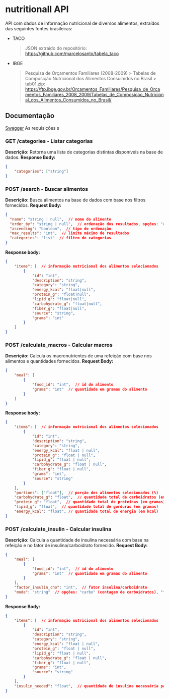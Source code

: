 # nutritionall API

API com dados de informação nutricional de diversos alimentos, extraídos das seguintes fontes brasileiras:
* TACO 
    > JSON extraído do repositório: https://github.com/marcelosanto/tabela_taco
* IBGE
    > Pesquisa de Orçamentos Familiares (2008-2009) > Tabelas de Composição Nutricional dos Alimentos Consuimdos no Brasil > tab01.zip: https://ftp.ibge.gov.br/Orcamentos_Familiares/Pesquisa_de_Orcamentos_Familiares_2008_2009/Tabelas_de_Composicao_Nutricional_dos_Alimentos_Consumidos_no_Brasil/


## Documentação
[Swagger](https://open-nutri-api-4ad4cdecb660.herokuapp.com/docs)
As requisições s
### GET /categories - Listar categorias
**Descrição:** Retorna uma lista de categorias distintas disponíveis na base de dados.
**Response Body:**
```json
{
    "categories": ["string"]
}
```


### POST /search - Buscar alimentos
**Descrição:** Busca alimentos na base de dados com base nos filtros fornecidos.
**Request Body:**
```json
{
  "name": "string | null",  // nome do alimento
  "order_by": "string | null",  // ordenação dos resultados, opções: "energy_kcal", "protein_g", "carbohydrate_g", "lipid_g", "fiber_g", null
  "ascending": "boolean",  // tipo de ordenação
  "max_results": "int",  // limite máximo de resultados
  "categories": "list"  // filtro de categorias
}
```

**Response body:**
```json
{
    "items": [  // informação nutricional dos alimentos selecionados
        {
            "id": "int",
            "description": "string",
            "category": "string",
            "energy_kcal": "float|null",
            "protein_g": "float|null",
            "lipid_g": "float|null",
            "carbohydrate_g": "float|null",
            "fiber_g": "float|null",
            "source": "string",
            "grams": "int"
        }
    ]
}
```

### POST /calculate_macros - Calcular macros
**Descrição:** Calcula os macronutrientes de uma refeição com base nos alimentos e quantidades fornecidos.
**Request Body:**
```json
{
    "meal": [
        {
            "food_id": "int",  // id do alimento
            "grams": "int"  // quantidade em gramas do alimento
        }
    ]
}
```

**Response body:**
```json
{
    "items": [  // informação nutricional dos alimentos selecionados
        {
            "id": "int",
            "description": "string",
            "category": "string",
            "energy_kcal": "float | null",
            "protein_g": "float | null",
            "lipid_g": "float | null",
            "carbohydrate_g": "float | null",
            "fiber_g": "float | null",
            "grams": "int",
            "source": "string"
        }
    ],
    "portions": ["float"],  // porção dos alimentos selecionados (%)
    "carbohydrate_g": "float",  // quantidade total de carboidratos (em gramas)
    "protein_g": "float",  // quantidade total de proteínas (em gramas)
    "lipid_g": "float",  // quantidade total de gorduras (em gramas)
    "energy_kcal": "float", // quantidade total de energia (em kcal)
}
```

### POST /calculate_insulin - Calcular insulina
**Descrição:** Calcula a quantidade de insulina necessária com base na refeição e no fator de insulina/carboidrato fornecido.
**Request Body:**
```json
{
    "meal": [
        {
            "food_id": "int",  // id do alimento
            "grams": "int"  // quantidade em gramas do alimento
        }
    ],
    "factor_insulin_cho": "int",  // fator insulina/carboidrato
    "mode": "string"  // opções: "carbo" (contagem de carboidratos), "fpi" (fat-protein increment), "fpu" (fat-protein unit)
}
```

**Response Body:**
```json
{
    "items": [  // informação nutricional dos alimentos selecionados
        {
            "id": "int",
            "description": "string",
            "category": "string",
            "energy_kcal": "float | null",
            "protein_g": "float | null",
            "lipid_g": "float | null",
            "carbohydrate_g": "float | null",
            "fiber_g": "float | null",
            "grams": "int",
            "source": "string"
        }
    ],
    "insulin_needed": "float",  // quantidade de insulina necessária para a refeição
}
```

